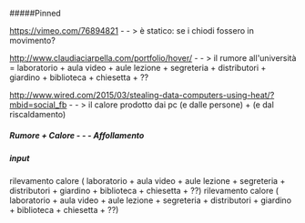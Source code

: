 #####Pinned

https://vimeo.com/76894821 - - > è statico: se i chiodi fossero in movimento?

http://www.claudiaciarpella.com/portfolio/hover/ - - > il rumore all'università = laboratorio + aula video + aule lezione + segreteria + distributori + giardino + biblioteca + chiesetta + ?? 

http://www.wired.com/2015/03/stealing-data-computers-using-heat/?mbid=social_fb - - > il calore prodotto dai pc (e dalle persone) + (e dal riscaldamento)

##### Rumore + Calore - - - Affollamento

##### input 

rilevamento calore ( laboratorio + aula video + aule lezione + segreteria + distributori + giardino + biblioteca + chiesetta + ??)
rilevamento calore ( laboratorio + aula video + aule lezione + segreteria + distributori + giardino + biblioteca + chiesetta + ??)
